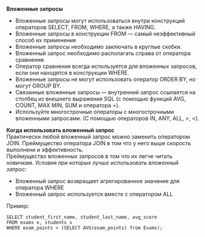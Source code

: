 **Вложенные запросы**  

- Вложенные запросы могут использоваться внутри конструкций операторов SELECT, FROM, WHERE, а также HAVING.
- Вложенные запросы в конструкции FROM — самый неэффективный способ их применения
- Вложенные запросы необходимо заключать в круглые скобки.
- Вложенный запрос необходимо располагать справа от оператора сравнения.
- Оператор сравнения всегда используется для вложенных запросов, если они находятся в конструкции WHERE.
- Вложенные запросы не могут использовать оператор ORDER BY, но могут GROUP BY.
- Связанные вложенные запросы — внутренний запрос ссылается на столбец из внешнего выражения SQL (с помощью функций AVG, COUNT, MAX MIN, SUM и оператора =).
- Используйте многострочные операторы с многострочными вложенными запросами. (С помощью операторов IN, ANY, ALL, >, <).

**Когда использовать вложенный запрос**    
Практически любой вложенный запрос можно заменить оператором JOIN.
Преймущество оператора JOIN в том что у него выше скорость выполнени и эффективность.  
Преймущество вложенных запросов в том что их легче читать новичкам.
*Условия при которых лучше использовать вложенный запрос:*  
- Вложенный запрос возвращает агрегированное значение для оператора WHERE
- Вложенный запрос используется вместе с оператором ALL  

Пример:
```agsl
SELECT student_first_name, student_last_name, avg_score 
FROM exams e, students s
WHERE exam_points < (SELECT AVG(exam_points) from Exams);
```